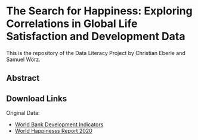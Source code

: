 # The Search for Happiness: Exploring Correlations in Global Life Satisfaction and Development Data

This is the repository of the Data Literacy Project by Christian Eberle and Samuel Wörz.

## Abstract

## Download Links

Original Data:
- [World Bank Development Indicators](https://databank.worldbank.org/source/world-development-indicators)
- [World Happinesss Report 2020](https://www.kaggle.com/mathurinache/world-happiness-report)


